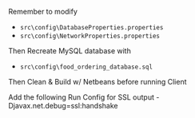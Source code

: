 Remember to modify 
 - `src\config\DatabaseProperties.properties`
 - `src\config\NetworkProperties.properties`

Then Recreate MySQL database with
- `src\config\food_ordering_database.sql`

Then Clean & Build w/ Netbeans before running Client 

Add the following Run Config for SSL output 
-Djavax.net.debug=ssl:handshake